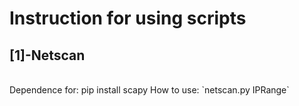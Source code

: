 # Instruction for using scripts

## [1]-Netscan
<br>
Dependence for: pip install scapy
How to use:
`netscan.py IPRange`
